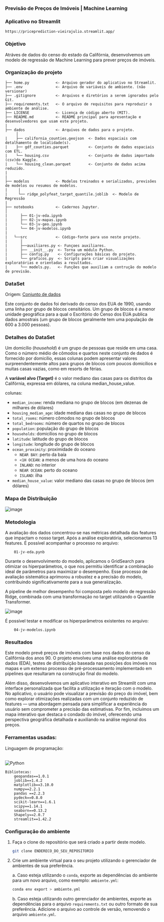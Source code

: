 ### Previsão de Preços de Imóveis | Machine Learning

### Aplicativo no Streamlit

    https://priceprediction-vieirajulio.streamlit.app/

### Objetivo 

Atráves de dados do censo do estado da Califórnia, desenvolvemos um modelo de regressão de Machine Learning para prever preços de imóveis. 

### Organização do projeto

```
├── home.py            <- Arquivo gerador do aplicativo no Streamlit.
├── .env               <- Arquivo de variáveis de ambiente. (não versionar)
├── .gitignore         <- Arquivos e diretórios a serem ignorados pelo Git.
├── requirements.txt   <- O arquivo de requisitos para reproduzir o ambiente de análise.
├── LICENSE            <- Licença de código aberto (MIT).
├── README.md          <- README principal para apresentação e desenvolvedores que usam este projeto.
|
├── dados              <- Arquivos de dados para o projeto.
     │
|    ├── california_counties.geojson  <- Dados espaciais com detalhamento de localidade(s).
|    ├── gdf_counties.parquet         <- Conjunto de dados espaciais com ETL.
|    └── housing.csv                  <- Conjunto de dados importado (csv)do Kaggle.
|    └── housing_clean.parquet        <- Conjunto de dados acima reduzido.
|
|
├── modelos            <- Modelos treinados e serializados, previsões de modelos ou resumos de modelos.
|     |
|     └── ridge_polyfeat_target_quantile.joblib  <- Modelo de Regressão
|
├── notebooks          <- Cadernos Jupyter.
│
|      ├── 01-jv-eda.ipynb  
|      ├── 02-jv-mapas.ipynb    
|      └── 03-jv-geo.ipynb 
|      └── 04-jv-modelos.ipynb 
|
|   └──src             <- Código-fonte para uso neste projeto.
|      │
|      ├──auxiliares.py <- Funçoes auxiliares.
|      ├── __init__.py  <- Torna um módulo Python.
|      ├── config.py    <- Configurações básicas do projeto.
|      └── graficos.py  <- Scripts para criar visualizações exploratórias e orientadas a resultados.
|      └── models.py.   <- Funções que auxiliam a contrução do modelo de previsão.

```


### DataSet

Origem: [Conjunto de dados](https://www.kaggle.com/datasets/camnugent/california-housing-prices/data)

Este conjunto de dados foi derivado do censo dos EUA de 1990, usando uma linha por grupo
de blocos censitários. Um grupo de blocos é a menor unidade geográfica para a qual o
Escritório do Censo dos EUA publica dados amostrais (um grupo de blocos geralmente tem
uma população de 600 a 3.000 pessoas).

### Detalhes do DataSet

Um domicílio (*household*) é um grupo de pessoas que reside em uma casa. Como o número
médio de cômodos e quartos neste conjunto de dados é fornecido por domicílio, essas
colunas podem apresentar valores surpreendentemente altos para grupos de blocos com
poucos domicílios e muitas casas vazias, como em resorts de férias.

A **variável alvo (Target)** é o valor mediano das casas para os distritos da Califórnia, expressa em
dólares, na coluna median_house_value.

colunas:

- `median_income`: renda mediana no grupo de blocos (em dezenas de milhares de dólares)
- `housing_median_age`: idade mediana das casas no grupo de blocos
- `total_rooms`: número cômodos no grupo de blocos
- `total_bedrooms`: número de quartos no grupo de blocos
- `population`: população do grupo de blocos
- `households`: domicílios no grupo de blocos
- `latitude`: latitude do grupo de blocos
- `longitude`: longitude do grupo de blocos
- `ocean_proximity`: proximidade do oceano
  - `NEAR BAY`: perto da baía
  - `<1H OCEAN`: a menos de uma hora do oceano
  - `INLAND`: no interior
  - `NEAR OCEAN`: perto do oceano
  - `ISLAND`: ilha
- `median_house_value`: valor mediano das casas no grupo de blocos (em dólares)


### Mapa de Distribuição

![image](https://github.com/user-attachments/assets/9426a726-eb07-4686-abf1-0c93a7e24913)

### Metodologia

A avaliação dos dados concentrou-se nas métricas detalhada das features que impactam o nosso target. 
Após a análise exploratória, selecionamos 13 features. É possível acompanhar o processo no arquivo:

```
    01-jv-eda.pynb
```
Durante o desenvolvimento do modelo, aplicamos o GridSearch para otimizar os hiperparâmetros, o que nos permitiu identificar a combinação ideal de parâmetros para maximizar o desempenho. 
Esse processo de avaliação sistemática aprimorou a robustez e a precisão do modelo, contribuindo significativamente para a sua generalização.

A pipeline de melhor desempenho foi composta pelo modelo de regressão Ridge, combinada com uma transformação no target utilizando o Quantile Transformer. 

![image](https://github.com/user-attachments/assets/539ebff6-6533-4e82-acbe-a17fa2a7f1d6)

É possível testar e modificar os hiperparâmetros existentes no arquivo:

```
    04-jv-modelos.ipynb 
```

### Resultados

Este modelo prevê preços de imóveis com base nos dados do censo da Califórnia dos anos 90. 
O projeto envolveu uma análise exploratória de dados (EDA), testes de distribuição baseada nas posições dos imóveis nos mapas e um extenso processo de pré-processamento implementado em pipelines que resultaram na construção final do modelo.

Além disso, desenvolvemos um aplicativo interativo em Streamlit com uma interface personalizada que facilita a utilização e iteração com o modelo. No aplicativo, o usuário pode visualizar a previsão do preço do imóvel, bem como explorar otimizações realizadas com um conjunto reduzido de features — uma abordagem pensada para simplificar a experiência do usuário sem comprometer a precisão das estimativas.
Por fim, incluímos um mapa interativo que destaca o condado do imóvel, oferecendo uma perspectiva geográfica detalhada e auxiliando na análise regional dos preços.

### Ferramentas usadas: 


Linguagem de programação:<p> <br> ![Python](https://img.shields.io/badge/python-3670A0?style=for-the-badge&logo=python&logoColor=ffdd54)
```
Bibliotecas:
    geopandas==1.0.1
    joblib==1.4.2
    matplotlib==3.10.0
    numpy==2.2.1
    pandas ==2.2.3
    pydeck==0.8.0
    scikit-learn==1.6.1
    scipy==1.14.1
    seaborn==0.13.2
    Shapely==2.0.7
    streamlit==1.42.2
```

### Configuração do ambiente

1. Faça o clone do repositório que será criado a partir deste modelo.

    ```bash
    git clone ENDERECO_DO_SEU_REPOSITORIO
    ```

2. Crie um ambiente virtual para o seu projeto utilizando o gerenciador de ambientes de sua preferência.

    a. Caso esteja utilizando o `conda`, exporte as dependências do ambiente para um novo arquivo, como exemplo: `ambiente.yml`:

      ```bash
      conda env export > ambiente.yml
      ```

    b. Caso esteja utilizando outro gerenciador de ambientes, exporte as dependências
    para o arquivo `requirements.txt` ou outro formato de sua preferência. Adicione o
    arquivo ao controle de versão, removendo o arquivo `ambiente.yml`.
